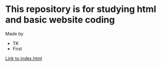 # This repository is for studying html and basic website coding

Made by
* TK
* First

[Link to index.html](https://tkdroid555.github.io/MyHTML1/)